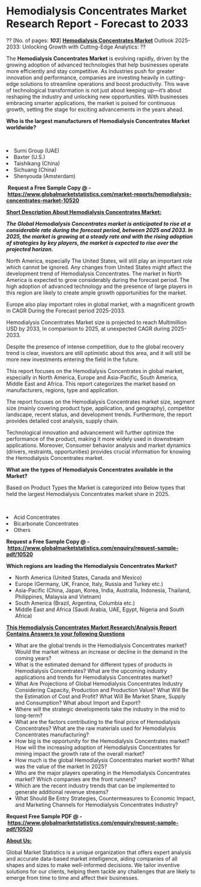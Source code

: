 <H1>Hemodialysis Concentrates Market Research Report - Forecast to 2033</H1><p>?? [No. of pages:&nbsp;<strong><em>103</em></strong>]&nbsp;<strong><a href="https://www.globalmarketstatistics.com/market-reports/hemodialysis-concentrates-market-10520">Hemodialysis Concentrates&nbsp;Market</a></strong>&nbsp;Outlook 2025-2033: Unlocking Growth with Cutting-Edge Analytics: ??</p><p>The <strong>Hemodialysis Concentrates Market</strong> is evolving rapidly, driven by the growing adoption of advanced technologies that help businesses operate more efficiently and stay competitive. As industries push for greater innovation and performance, companies are investing heavily in cutting-edge solutions to streamline operations and boost productivity. This wave of technological transformation is not just about keeping up&mdash;it&rsquo;s about reshaping the industry and unlocking new opportunities. With businesses embracing smarter applications, the market is poised for continuous growth, setting the stage for exciting advancements in the years ahead.</p><p><strong>Who is the largest manufacturers of Hemodialysis Concentrates Market worldwide?</strong></p><p>&nbsp;<li>Surni Group (UAE)<li> Baxter (U.S.)<li> Taishikang (China)<li> Sichuang (China)<li> Shenyouda (Amsterdam)</p><p>&nbsp;<strong>Request a Free Sample Copy @ -&nbsp;<a href="https://www.globalmarketstatistics.com/market-reports/hemodialysis-concentrates-market-10520">https://www.globalmarketstatistics.com/market-reports/hemodialysis-concentrates-market-10520</a></strong></p><p><strong><u>Short Description About Hemodialysis Concentrates Market:</u></strong></p><p><strong><em>The Global Hemodialysis Concentrates market is anticipated to rise at a considerable rate during the forecast period, between 2025 and 2033. In 2025, the market is growing at a steady rate and with the rising adoption of strategies by key players, the market is expected to rise over the projected horizon.</em></strong></p><p>North America, especially The United States, will still play an important role which cannot be ignored. Any changes from United States might affect the development trend of Hemodialysis Concentrates. The market in North America is expected to grow considerably during the forecast period. The high adoption of advanced technology and the presence of large players in this region are likely to create ample growth opportunities for the market.</p><p>Europe also play important roles in global market, with a magnificent growth in CAGR During the Forecast period 2025-2033.</p><p>Hemodialysis Concentrates Market size is projected to reach Multimillion USD by 2033, In comparison to 2025, at unexpected CAGR during 2025-2033.</p><p>Despite the presence of intense competition, due to the global recovery trend is clear, investors are still optimistic about this area, and it will still be more new investments entering the field in the future.</p><p>This report focuses on the Hemodialysis Concentrates in global market, especially in North America, Europe and Asia-Pacific, South America, Middle East and Africa. This report categorizes the market based on manufacturers, regions, type and application.</p><p>The report focuses on the Hemodialysis Concentrates market size, segment size (mainly covering product type, application, and geography), competitor landscape, recent status, and development trends. Furthermore, the report provides detailed cost analysis, supply chain.</p><p>Technological innovation and advancement will further optimize the performance of the product, making it more widely used in downstream applications. Moreover, Consumer behavior analysis and market dynamics (drivers, restraints, opportunities) provides crucial information for knowing the Hemodialysis Concentrates market.</p><p><strong>What are the types of Hemodialysis Concentrates available in the Market?</strong></p><p>Based on Product Types the Market is categorized into Below types that held the largest Hemodialysis Concentrates market share in 2025.</p><p>&nbsp;<li>Acid Concentrates<li> Bicarbonate Concentrates<li> Others&nbsp;</p><p><strong>Request a Free Sample Copy @ -&nbsp;<a href="https://www.globalmarketstatistics.com/enquiry/request-sample-pdf/10520">https://www.globalmarketstatistics.com/enquiry/request-sample-pdf/10520</a></strong></p><p><strong>Which regions are leading the Hemodialysis Concentrates Market?</strong></p><ul><li>North America (United States, Canada and Mexico)</li><li>Europe (Germany, UK, France, Italy, Russia and Turkey etc.)</li><li>Asia-Pacific (China, Japan, Korea, India, Australia, Indonesia, Thailand, Philippines, Malaysia and Vietnam)</li><li>South America (Brazil, Argentina, Columbia etc.)</li><li>Middle East and Africa (Saudi Arabia, UAE, Egypt, Nigeria and South Africa)</li></ul><p><strong><u>This Hemodialysis Concentrates Market Research/Analysis Report Contains Answers to your following Questions</u></strong></p><ul><li>What are the global trends in the Hemodialysis Concentrates market? Would the market witness an increase or decline in the demand in the coming years?</li><li>What is the estimated demand for different types of products in Hemodialysis Concentrates? What are the upcoming industry applications and trends for Hemodialysis Concentrates market?</li><li>What Are Projections of Global Hemodialysis Concentrates Industry Considering Capacity, Production and Production Value? What Will Be the Estimation of Cost and Profit? What Will Be Market Share, Supply and Consumption? What about Import and Export?</li><li>Where will the strategic developments take the industry in the mid to long-term?</li><li>What are the factors contributing to the final price of Hemodialysis Concentrates? What are the raw materials used for Hemodialysis Concentrates manufacturing?</li><li>How big is the opportunity for the Hemodialysis Concentrates market? How will the increasing adoption of Hemodialysis Concentrates for mining impact the growth rate of the overall market?</li><li>How much is the global Hemodialysis Concentrates market worth? What was the value of the market In 2025?</li><li>Who are the major players operating in the Hemodialysis Concentrates market? Which companies are the front runners?</li><li>Which are the recent industry trends that can be implemented to generate additional revenue streams?</li><li>What Should Be Entry Strategies, Countermeasures to Economic Impact, and Marketing Channels for Hemodialysis Concentrates Industry?</li></ul><p><strong>Request Free Sample PDF @ -&nbsp;<a href="https://www.globalmarketstatistics.com/enquiry/request-sample-pdf/10520">https://www.globalmarketstatistics.com/enquiry/request-sample-pdf/10520</a></strong></p><p><strong><u>About Us:</u></strong></p><p>Global Market Statistics&nbsp;is a unique organization that offers expert analysis and accurate data-based market intelligence, aiding companies of all shapes and sizes to make well-informed decisions. We tailor inventive solutions for our clients, helping them tackle any challenges that are likely to emerge from time to time and affect their businesses.</p>
